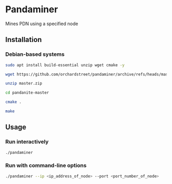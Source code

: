 Pandaminer
========================

Mines PDN using a specified node

Installation
------------

### Debian-based systems

```bash
sudo apt install build-essential unzip wget cmake -y

wget https://github.com/orchardstreet/pandaminer/archive/refs/heads/master.zip

unzip master.zip

cd pandanite-master

cmake .

make
```

Usage
-----------

### Run interactively

```bash
./pandaminer
```

### Run with command-line options

```bash
./pandaminer --ip <ip_address_of_node> --port <port_number_of_node>
```
